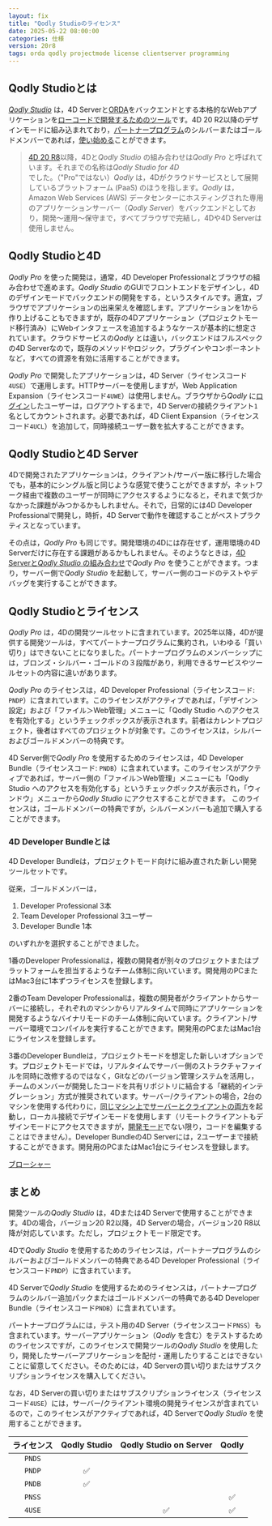 ```yaml
---
layout: fix
title: "Qodly Studioのライセンス"
date: 2025-05-22 08:00:00
categories: 仕様
version: 20r8
tags: orda qodly projectmode license clientserver programming
---
```


## Qodly Studioとは

[*Qodly Studio*](https://blog.4d.com/ja/introducing-qodly-studio/) は，4D Serverと[ORDA](https://developer.4d.com/docs/ja/ORDA/overview)をバックエンドとする本格的なWebアプリケーションを[ローコードで開発するためのツール](https://blog.4d.com/ja/master-web-applications-with-4d-qodly-pro-a-tutorial-series/)です。4D 20 R2以降のデザインモードに組み込まれており，[パートナープログラム](https://jp.4d.com/4d-partner-program)のシルバーまたはゴールドメンバーであれば，[使い始める](https://blog.4d.com/ja/get-started-with-qodly-studio/)ことができます。

> [4D 20 R8](https://blog.4d.com/ja/4d-qodly-pro-whats-new-in-4d-20-r8/)以降，4Dと*Qodly Studio* の組み合わせは*Qodly Pro* と呼ばれています。それまでの名称は*Qodly Studio for 4D* でした。（"Pro"ではない）*Qodly* は，4Dがクラウドサービスとして展開しているプラットフォーム (PaaS) のほうを指します。*Qodly* は，Amazon Web Services (AWS) データセンターにホスティングされた専用のアプリケーションサーバー（*Qodly Server*）をバックエンドとしており，開発〜運用〜保守まで，すべてブラウザで完結し，4Dや4D Serverは使用しません。

## Qodly Studioと4D

*Qodly Pro* を使った開発は，通常，4D Developer Professionalとブラウザの組み合わせで進めます。*Qodly Studio* のGUIでフロントエンドをデザインし，4Dのデザインモードでバックエンドの開発をする，というスタイルです。適宜，ブラウザでアプリケーションの出来栄えを確認します。アプリケーションを1から作り上げることもできますが，既存の4Dアプリケーション（プロジェクトモード移行済み）にWebインタフェースを追加するようなケースが基本的に想定されています。クラウドサービスの*Qodly* とは違い，バックエンドはフルスペックの4D Serverなので，既存のメソッドやロジック，プラグインやコンポーネントなど，すべての資源を有効に活用することができます。

*Qodly Pro* で開発したアプリケーションは，4D Server（ライセンスコード`4USE`）で運用します。HTTPサーバーを使用しますが，Web Application Expansion（ライセンスコード`4UWE`）は使用しません。ブラウザから*Qodly* に[ログイン](https://blog.4d.com/ja/improved-4d-client-licenses-usage-with-qodly-studio-for-4d/)したユーザーは，ログアウトするまで，4D Serverの接続クライアント`1`名としてカウントされます。必要であれば，4D Client Expansion（ライセンスコード`4UCL`）を追加して，同時接続ユーザー数を拡大することができます。

## Qodly Studioと4D Server

4Dで開発されたアプリケーションは，クライアント/サーバー版に移行した場合でも，基本的にシングル版と同じような感覚で使うことができますが，ネットワーク経由で複数のユーザーが同時にアクセスするようになると，それまで気づかなかった課題がみつかるかもしれません。それで，日常的には4D Developer Professionalで開発し，時折，4D Serverで動作を確認することがベストプラクティスとなっています。

その点は，*Qodly Pro* も同じです。開発環境の4Dには存在せず，運用環境の4D Serverだけに存在する課題があるかもしれません。そのようなときは，[4D Serverと*Qodly Studio* の組み合わせ](https://blog.4d.com/ja/access-qodly-studio-for-4d-directly-from-your-4d-server-to-test-and-debug-your-code/)で*Qodly Pro* を使うことができます。つまり，サーバー側で*Qodly Studio* を起動して，サーバー側のコードのテストやデバッグを実行することができます。

## Qodly Studioとライセンス

*Qodly Pro* は，4Dの開発ツールセットに含まれています。2025年以降，4Dが提供する開発ツールは，すべてパートナープログラムに集約され，いわゆる「買い切り」はできないことになりました。パートナープログラムのメンバーシップには，ブロンズ・シルバー・ゴールドの３段階があり，利用できるサービスやツールセットの内容に違いがあります。

*Qodly Pro* のライセンスは，4D Developer Professional（ライセンスコード: `PNDP`）に含まれています。このライセンスがアクティブであれば，「デザイン＞設定」および「ファイル＞Web管理」メニューに「Qodly Studio へのアクセスを有効化する」というチェックボックスが表示されます。前者はカレントプロジェクト，後者はすべてのプロジェクトが対象です。このライセンスは，シルバーおよびゴールドメンバーの特典です。

4D Server側で*Qodly Pro* を使用するためのライセンスは，4D Developer Bundle（ライセンスコード: `PNDB`）に含まれています。このライセンスがアクティブであれば，サーバー側の「ファイル＞Web管理」メニューにも「Qodly Studio へのアクセスを有効化する」というチェックボックスが表示され，「ウィンドウ」メニューから*Qodly Studio* にアクセスすることができます。 このライセンスは，ゴールドメンバーの特典ですが，シルバーメンバーも追加で購入することができます。

### 4D Developer Bundleとは

4D Developer Bundleは，プロジェクトモード向けに組み直された新しい開発ツールセットです。

従来，ゴールドメンバーは，

1. Developer Professional 3本
2. Team Developer Professional 3ユーザー
3. Developer Bundle 1本

のいずれかを選択することができました。

1番のDeveloper Professionalは，複数の開発者が別々のプロジェクトまたはプラットフォームを担当するようなチーム体制に向いています。開発用のPCまたはMac3台に1本ずつライセンスを登録します。

2番のTeam Developer Professionalは，複数の開発者がクライアントからサーバーに接続し，それぞれのマシンからリアルタイムで同時にアプリケーションを開発するようなバイナリモードのチーム体制に向いています。クライアント/サーバー環境でコンパイルを実行することができます。開発用のPCまたはMac1台にライセンスを登録します。

3番のDeveloper Bundleは，プロジェクトモードを想定した新しいオプションです。プロジェクトモードでは，リアルタイムでサーバー側のストラクチャファイルを同時に改修するのではなく，Gitなどのバージョン管理システムを活用し，チームのメンバーが開発したコードを共有リポジトリに結合する「継続的インテグレーション」方式が推奨されています。サーバー/クライアントの場合，2台のマシンを使用する代わりに，[同じマシン上でサーバーとクライアントの両方](https://developer.4d.com/docs/ja/Desktop/clientServer#4d-と-4d-server-の同じマシン上での使用)を起動し，ローカル接続でデザインモードを使用します（リモートクライアントもデザインモードにアクセスできますが，[開発モード](https://blog.4d.com/ja/developing-concurrently-on-4d-server-in-project-mode/)でない限り，コードを編集することはできません）。Developer Bundleの4D Serverには，2ユーザーまで接続することができます。開発用のPCまたはMac1台にライセンスを登録します。

<i class="fa fa-external-link" aria-hidden="true"></i> [ブローシャー](https://download.4d.com/Documents/Website/PartnerProgram/JP/PartnerProgram_Brochure_jp.pdf)

## まとめ

開発ツールの*Qodly Studio* は，4Dまたは4D Serverで使用することができます。4Dの場合，バージョン20 R2以降，4D Serverの場合，バージョン20 R8以降が対応しています。ただし，プロジェクトモード限定です。

4Dで*Qodly Studio* を使用するためのライセンスは，パートナープログラムのシルバーおよびゴールドメンバーの特典である4D Developer Professional（ライセンスコード`PNDP`）に含まれています。

4D Serverで*Qodly Studio* を使用するためのライセンスは，パートナープログラムのシルバー追加パックまたはゴールドメンバーの特典である4D Developer Bundle（ライセンスコード`PNDB`）に含まれています。

パートナープログラムには，テスト用の4D Server（ライセンスコード`PNSS`）も含まれています。サーバーアプリケーション（*Qodly* を含む）をテストするためのライセンスですが，このライセンスで開発ツールの*Qodly Studio* を使用したり，開発したサーバーアプリケーションを配付・運用したりすることはできないことに留意してください。そのためには，4D Serverの買い切りまたはサブスクリプションライセンスを購入してください。

なお，4D Serverの買い切りまたはサブスクリプションライセンス（ライセンスコード`4USE`）には，サーバー/クライアント環境の開発ライセンスが含まれているので，このライセンスがアクティブであれば，4D Serverで*Qodly Studio* を使用することができます。

|ライセンス|Qodly Studio|Qodly Studio on Server|Qodly|
|:-:|:-:|:-:|:-:|
|`PNDS`||||
|`PNDP`|✅|||
|`PNDB`|✅|||
|`PNSS`| | |✅|
|`4USE`| |✅|✅|

